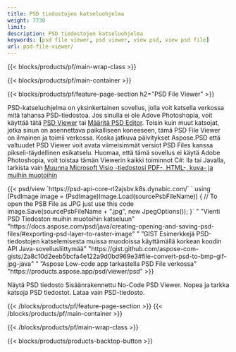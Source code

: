 ```yaml
---
title: PSD tiedostojen katseluohjelma
weight: 7730
limit: 
description: PSD tiedostojen katseluohjelma
keywords: [psd file viewer, psd viewer, view psd, view psd file]
url: psd-file-viewer/
---
```


{{< blocks/products/pf/main-wrap-class >}}

{{< blocks/products/pf/main-container >}}

{{< blocks/products/pf/feature-page-section h2="PSD File Viewer" >}}
<p>PSD-katseluohjelma on yksinkertainen sovellus, jolla voit katsella verkossa mitä tahansa PSD-tiedostoa. Jos sinulla ei ole Adove Photoshopia, voit käyttää tätä <a href="/psd/view/psd-file-viewer">PSD Viewer</a> tai <a href="https://products.aspose.app/psd/editor">Määritä PSD Editor</a>. Toisin kuin muut katsojat, jotka sinun on asennettava paikalliseen koneeseen, tämä PSD File Viewer on ilmainen ja toimii verkossa. Koska jatkuva päivitykset Aspose.PSD että valtuudet PSD Viewer voit avata viimeisimmät versiot PSD Files kanssa pikseli-täydellinen esikatselu. Huomaa, että tämä sovellus ei käytä Adobe Photoshopia, voit toistaa tämän Viewerin kaikki toiminnot C#: lla tai Javalla, tarkista vain <a href="https://products.aspose.com/psd">Muunna Microsoft Visio -tiedostosi PDF-, HTML-, kuva- ja muihin muotoihin</a></p>
{{< psd/view `https://psd-api-core-rl2ajsbv.k8s.dynabic.com/` 
`    using (PsdImage image = (PsdImage)Image.Load(sourcePsbFileName))
    {
	    // To open the PSB File as JPG just use this code
        image.Save(sourcePsbFileName + ".jpg",  new JpegOptions());
    }` "
”Vienti PSD Tiedoston muihin muotoihin katseluun" "https://docs.aspose.com/psd/java/creating-opening-and-saving-psd-files/#exporting-psd-layer-to-raster-image" "
”GIST Esimerkkejä PSD-tiedostojen katselemisesta muissa muodoissa käyttämällä korkean koodin API Java-sovellusliittymää" "https://gist.github.com/aspose-com-gists/2a8c10d2eeb5bcfa4e122a9d0bd969e3#file-convert-psd-to-bmp-gif-jpg-java" "
”Aspose Low-code app tarkastella PSD File verkossa" "https://products.aspose.app/psd/viewer/psd" >}}
<p>Näytä PSD tiedosto Sisäänrakennettu No-Code PSD Viewer. Nopea ja tarkka katsoja PSD tiedostot. Lataa vain PSD-tiedosto.</p>
{{< /blocks/products/pf/feature-page-section >}}
{{< /blocks/products/pf/main-container >}}


{{< /blocks/products/pf/main-wrap-class >}}

{{< blocks/products/products-backtop-button >}}

